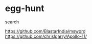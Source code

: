 # egg-hunt

search 

https://github.com/BlastarIndia/msword
https://github.com/chrislgarry/Apollo-11/
